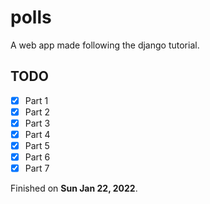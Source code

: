 # polls
A web app made following the django tutorial.

## TODO

- [x] Part 1
- [x] Part 2
- [x] Part 3
- [x] Part 4
- [x] Part 5
- [x] Part 6
- [x] Part 7

Finished on **Sun Jan 22, 2022**.
